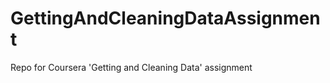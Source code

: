 GettingAndCleaningDataAssignment
================================

Repo for Coursera 'Getting and Cleaning Data' assignment

